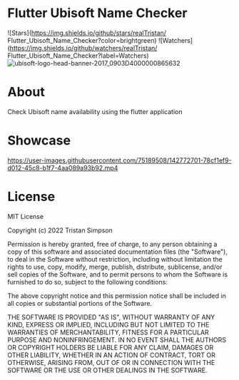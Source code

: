 # Flutter Ubisoft Name Checker

![Stars](https://img.shields.io/github/stars/realTristan/
Flutter_Ubisoft_Name_Checker?color=brightgreen) ![Watchers](https://img.shields.io/github/watchers/realTristan/
Flutter_Ubisoft_Name_Checker?label=Watchers)
![ubisoft-logo-head-banner-2017_0903D4000000865632](https://user-images.githubusercontent.com/75189508/186450611-cb2e9248-8e5a-46b8-9908-d7dd54e2fb18.jpg)

# About
Check Ubisoft name availability using the flutter application

# Showcase
https://user-images.githubusercontent.com/75189508/142772701-78cf1ef9-d012-45c8-b1f7-4aa089a93b92.mp4

# License
MIT License

Copyright (c) 2022 Tristan Simpson

Permission is hereby granted, free of charge, to any person obtaining a copy
of this software and associated documentation files (the "Software"), to deal
in the Software without restriction, including without limitation the rights
to use, copy, modify, merge, publish, distribute, sublicense, and/or sell
copies of the Software, and to permit persons to whom the Software is
furnished to do so, subject to the following conditions:

The above copyright notice and this permission notice shall be included in all
copies or substantial portions of the Software.

THE SOFTWARE IS PROVIDED "AS IS", WITHOUT WARRANTY OF ANY KIND, EXPRESS OR
IMPLIED, INCLUDING BUT NOT LIMITED TO THE WARRANTIES OF MERCHANTABILITY,
FITNESS FOR A PARTICULAR PURPOSE AND NONINFRINGEMENT. IN NO EVENT SHALL THE
AUTHORS OR COPYRIGHT HOLDERS BE LIABLE FOR ANY CLAIM, DAMAGES OR OTHER
LIABILITY, WHETHER IN AN ACTION OF CONTRACT, TORT OR OTHERWISE, ARISING FROM,
OUT OF OR IN CONNECTION WITH THE SOFTWARE OR THE USE OR OTHER DEALINGS IN THE
SOFTWARE.
